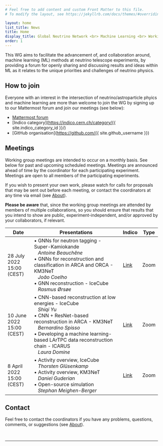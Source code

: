 ```yaml
---
# Feel free to add content and custom Front Matter to this file.
# To modify the layout, see https://jekyllrb.com/docs/themes/#overriding-theme-defaults

layout: home
list_title: News
title: Home
display_title: Global Neutrino Network <br> Machine Learning <br> Working Group
order: 1
---
```


This WG aims to facilitate the advancement of, and collaboration around, machine learning (ML) methods at neutrino telescope experiments, by providing a forum for openly sharing and discussing results and ideas within ML as it relates to the unique priorities and challenges of neutrino physics.


## How to join

Everyone with an interest in the intersection of neutrino/astroparticle phyics and machine learning are more than welcome to join the WG by signing up to our Mattermost forum and join our meetings (see below):

* [Mattermost forum](https://mattermost.web.cern.ch/signup_user_complete/?id=giqnw3w917nabpzru5suti1ofe)
* [Indico category](https://indico.cern.ch/category/{{ site.indico_category_id }}/)
* [GitHub organisation](https://github.com/{{ site.github_username }})


## Meetings

Working group meetings are intended to occur on a monthly basis. See below for past and upcoming scheduled meetings.
Meetings are announced ahead of time by the coordinator for each participating experiment.
Meetings are open to all members of the participating experiments.

If you wish to present your own work, please watch for calls for proposals that may be sent out before each  meeting, or contact the coordinators at any time via email (see [About](about/#coordinators)).

**Please be aware** that, since the working group meetings are attended by members of multiple collaborations, so you should ensure that results that you intend to show are public, experiment-independent, and/or approved by your collaborators, if relevant.

| Date                           | Presentations                                                                                                                                                             | Indico                                        | Type |
|--------------------------------|---------------------------------------------------------------------------------------------------------------------------------------------------------------------------|-----------------------------------------------|------|
|  28 July 2022 <br> 15:00 (CEST) | • GNNs for neutron tagging - Super-Kamiokande <br>&nbsp;&nbsp; *Antoine Beauchêne* <br> • GNNs for reconstruction and classification in ARCA and ORCA - KM3NeT <br>&nbsp;&nbsp; *João Coelho* <br> • GNN reconstruction - IceCube <br>&nbsp;&nbsp; *Rasmus Ørsøe* | [Link](https://indico.cern.ch/event/1184392/) | Zoom |
|  10 June 2022 <br> 15:00 (CEST) | • CNN-based reconstruction at low energies - IceCube <br>&nbsp;&nbsp; *Shiqi Yu* <br> • CNN + ResNet-based reconstruction in ARCA - KM3NeT <br>&nbsp;&nbsp; *Bernardino Spisso* <br> • Developing a machine learning-based LArTPC data reconstruction chain - ICARUS <br>&nbsp;&nbsp; *Laura Domine* | [Link](https://indico.cern.ch/event/1168324/) | Zoom |
|  8 April 2022 <br> 15:00 (CEST) | • Activity overview, IceCube <br>&nbsp;&nbsp; *Thorsten Glüsenkamp* <br> • Activity overview, KM3NeT <br>&nbsp;&nbsp;  *Daniel Guderian* <br> • Open-source simulation <br>&nbsp;&nbsp; *Stephan Meighen-Berger* | [Link](https://indico.cern.ch/event/1141191/) | Zoom |


## Contact

Feel free to contact the coordinators if you have any problems, questions, comments, or suggestions (see [About](about/#coordinators)).

&nbsp;

---

&nbsp;